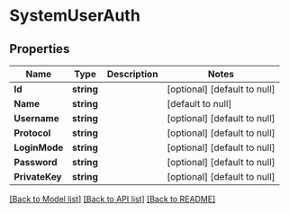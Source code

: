 # SystemUserAuth

## Properties
Name | Type | Description | Notes
------------ | ------------- | ------------- | -------------
**Id** | **string** |  | [optional] [default to null]
**Name** | **string** |  | [default to null]
**Username** | **string** |  | [optional] [default to null]
**Protocol** | **string** |  | [optional] [default to null]
**LoginMode** | **string** |  | [optional] [default to null]
**Password** | **string** |  | [optional] [default to null]
**PrivateKey** | **string** |  | [optional] [default to null]

[[Back to Model list]](../README.md#documentation-for-models) [[Back to API list]](../README.md#documentation-for-api-endpoints) [[Back to README]](../README.md)


